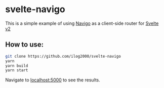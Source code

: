 # svelte-navigo

This is a simple example of using [Navigo](https://github.com/krasimir/navigo) as a client-side router for [Svelte v2](https://svelte.technology)

## How to use:
```bash
git clone https://github.com/ilog2000/svelte-navigo
yarn
yarn build
yarn start
```

Navigate to [localhost:5000](http://localhost:5000) to see the results.
